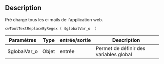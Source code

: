 ## Description
Pré charge tous les e-mails de l'application web.

```4d
cwToolTextReplaceByRegex ( $globalVar_o  )
```

| Paramètres   | Type  | entrée/sortie | Description |
| ------------ | ----- | ------------- | ----------- |
| $globalVar_o | Objet | entrée        | Permet de définir des variables global |

